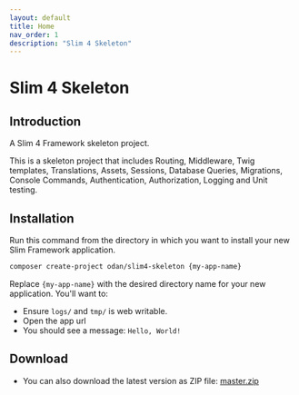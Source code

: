 ```yaml
---
layout: default
title: Home
nav_order: 1
description: "Slim 4 Skeleton"
---
```


# Slim 4 Skeleton

## Introduction

A Slim 4 Framework skeleton project.

This is a skeleton project that includes Routing, Middleware, Twig templates, 
Translations, Assets, Sessions, Database Queries, Migrations, 
Console Commands, Authentication, Authorization, Logging and Unit testing.

## Installation

Run this command from the directory in which you want to install your new Slim Framework application.

```bash
composer create-project odan/slim4-skeleton {my-app-name}
```

Replace `{my-app-name}` with the desired directory name for your new application. You'll want to:

* Ensure `logs/` and `tmp/` is web writable.
* Open the app url
* You should see a message: `Hello, World!`

## Download

* You can also download the latest version as ZIP file: [master.zip](https://github.com/odan/slim4-skeleton/archive/master.zip)

